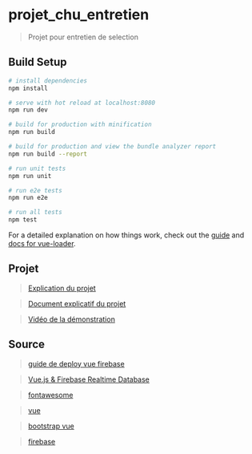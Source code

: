 # projet_chu_entretien

> Projet pour entretien de selection

## Build Setup

``` bash
# install dependencies
npm install

# serve with hot reload at localhost:8080
npm run dev

# build for production with minification
npm run build

# build for production and view the bundle analyzer report
npm run build --report

# run unit tests
npm run unit

# run e2e tests
npm run e2e

# run all tests
npm test
```

For a detailed explanation on how things work, check out the [guide](http://vuejs-templates.github.io/webpack/) and [docs for vue-loader](http://vuejs.github.io/vue-loader).

## Projet

> [Explication du projet](Projet_technique-sélection_%20analyste_devloppeur_ISPPC.pdf)

> [Document explicatif du projet](Projet%20entretient.pdf)

> [Vidéo de la démonstration](demonstration%20application.mp4)


## Source
> [guide de deploy vue firebase](https://medium.com/@rachidsakara/how-to-deploy-vue-js-applications-with-firebase-hosting-40cfa7f724e4)

> [Vue.js & Firebase Realtime Database](https://www.youtube.com/watch?v=YEZ9luIbPWA)

> [fontawesome](https://fontawesome.com/icons?d=gallery)

> [vue](https://vuejs.org/)

> [bootstrap vue](https://bootstrap-vue.org/docs/)

> [firebase](https://firebase.google.com/docs/)
